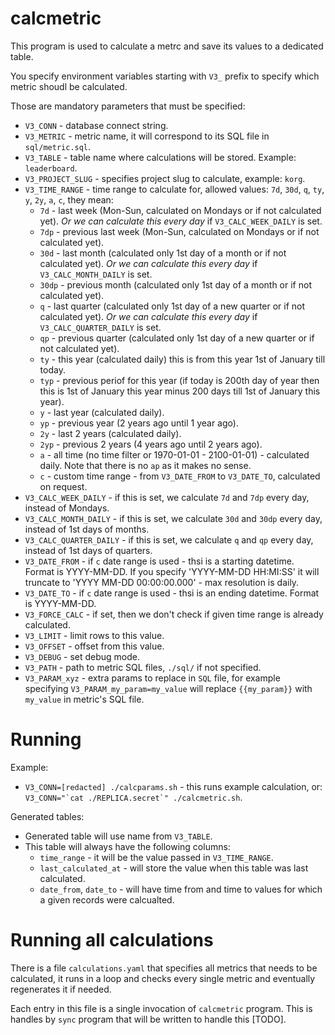 # calcmetric

This program is used to calculate a metrc and save its values to a dedicated table.

You specify environment variables starting with `V3_` prefix to specify which metric shoudl be calculated.

Those are mandatory parameters that must be specified:

- `V3_CONN` - database connect string.
- `V3_METRIC` - metric name, it will correspond to its SQL file in `sql/metric.sql`.
- `V3_TABLE` - table name where calculations will be stored. Example: `leaderboard`.
- `V3_PROJECT_SLUG` - specifies project slug to calculate, example: `korg`.
- `V3_TIME_RANGE` - time range to calculate for, allowed values: `7d`, `30d`, `q`, `ty`, `y`, `2y`, `a`, `c`, they mean:
  - `7d` - last week (Mon-Sun, calculated on Mondays or if not calculated yet). *Or we can calculate this every day* if `V3_CALC_WEEK_DAILY` is set.
  - `7dp` - previous last week (Mon-Sun, calculated on Mondays or if not calculated yet).
  - `30d` - last month (calculated only 1st day of a month or if not calculated yet). *Or we can calculate this every day* if `V3_CALC_MONTH_DAILY` is set.
  - `30dp` - previous month (calculated only 1st day of a month or if not calculated yet).
  - `q` - last quarter (calculated only 1st day of a new quarter or if not calculated yet). *Or we can calculate this every day* if `V3_CALC_QUARTER_DAILY` is set.
  - `qp` - previous quarter (calculated only 1st day of a new quarter or if not calculated yet).
  - `ty` - this year (calculated daily) this is from this year 1st of January till today.
  - `typ` - previous periof for this year (if today is 200th day of year then this is 1st of January this year minus 200 days till 1st of January this year).
  - `y` - last year (calculated daily).
  - `yp` - previous year (2 years ago until 1 year ago).
  - `2y` - last 2 years (calculated daily).
  - `2yp` - previous 2 years (4 years ago until 2 years ago).
  - `a` - all time (no time filter or 1970-01-01 - 2100-01-01) - calculated daily. Note that there is no `ap` as it makes no sense.
  - `c` - custom time range - from `V3_DATE_FROM` to `V3_DATE_TO`, calculated on request.
- `V3_CALC_WEEK_DAILY` - if this is set, we calculate `7d` and `7dp` every day, instead of Mondays.
- `V3_CALC_MONTH_DAILY` - if this is set, we calculate `30d` and `30dp` every day, instead of 1st days of months.
- `V3_CALC_QUARTER_DAILY` - if this is set, we calculate `q` and `qp` every day, instead of 1st days of quarters.
- `V3_DATE_FROM` - if `c` date range is used - thsi is a starting datetime. Format is YYYY-MM-DD. If you specify 'YYYY-MM-DD HH:MI:SS' it will truncate to 'YYYY MM-DD 00:00:00.000' - max resolution is daily.
- `V3_DATE_TO` - if `c` date range is used - thsi is an ending datetime. Format is YYYY-MM-DD.
- `V3_FORCE_CALC` - if set, then we don't check if given time range is already calculated.
- `V3_LIMIT` - limit rows to this value.
- `V3_OFFSET` - offset from this value.
- `V3_DEBUG` - set debug mode.
- `V3_PATH` - path to metric SQL files, `./sql/` if not specified.
- `V3_PARAM_xyz` - extra params to replace in `SQL` file, for example specifying `V3_PARAM_my_param=my_value` will replace `{{my_param}}` with `my_value` in metric's SQL file.


# Running

Example:
- `V3_CONN=[redacted] ./calcparams.sh` - this runs example calculation, or: `` V3_CONN="`cat ./REPLICA.secret`" ./calcmetric.sh ``.


Generated tables:
- Generated table will use name from `V3_TABLE`.
- This table will always have the following columns:
  - `time_range` - it will be the value passed in `V3_TIME_RANGE`.
  - `last_calculated_at` - will store the value when this table was last calculated.
  - `date_from`, `date_to` - will have time from and time to values for which a given records were calcualted.


# Running all calculations

There is a file `calculations.yaml` that specifies all metrics that needs to be calculated, it runs in a loop and checks every single metric and eventually regenerates it if needed.

Each entry in this file is a single invocation of `calcmetric` program. This is handles by `sync` program that will be written to handle this [TODO].
